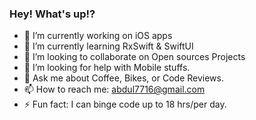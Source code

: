 ### Hey! What's up!?

<!-- <img align="right" src="https://github-readme-stats.vercel.app/api?username=abdulrahim46&show_icons=true&icon_color=CE1D2D&text_color=718096&bg_color=00000000&hide_title=true&hide_border=true" /> -->

- 🔭 I’m currently working on iOS apps
- 🌱 I’m currently learning RxSwift & SwiftUI
- 👯 I’m looking to collaborate on Open sources Projects
- 🤔 I’m looking for help with Mobile stuffs.
- 💬 Ask me about Coffee, Bikes, or Code Reviews.
- 📫 How to reach me: abdul7716@gmail.com
- ⚡ Fun fact: I can binge code up to 18 hrs/per day.



